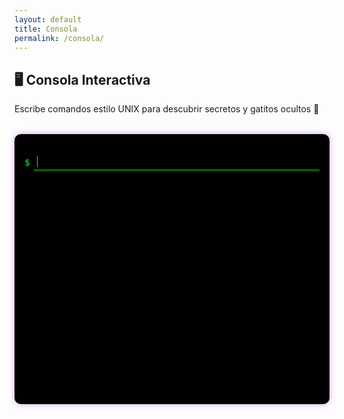 ```yaml
---
layout: default
title: Consola
permalink: /consola/
---
```


## 🖥️ Consola Interactiva

Escribe comandos estilo UNIX para descubrir secretos y gatitos ocultos 🐾

<div id="terminal">
  <div id="terminal-output"></div>
  <div class="input-line">
    <span style="color: #0f0;">$</span><input id="terminal-input" type="text" autofocus autocomplete="off" />
  </div>
</div>

<script src="/assets/js/console.js"></script>

<style>
#terminal {
  background-color: #000;
  color: #0f0;
  font-family: monospace;
  padding: 1rem;
  border-radius: 10px;
  max-width: 800px;
  margin: 2rem auto;
  height: 400px;
  overflow-y: auto;
  box-shadow: 0 0 10px rgba(166, 74, 201, 0.5);
}
.input-line {
  display: flex;
  align-items: center;
  gap: 0.4rem;
  margin-top: 1rem;
}
#terminal-input {
  background: transparent;
  border: none;
  color: #0f0;
  outline: none;
  font-family: inherit;
  font-size: 0.95rem;
  width: 100%;
  max-width: 600px;
  padding: 0.2rem 0.3rem;
  border-bottom: 1px solid #0f0;
  border-radius: 0;
}
.command, .response {
  margin-top: 0.5rem;
  white-space: pre-wrap;
}
</style>